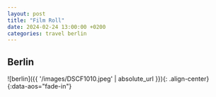 ```yaml
---
layout: post
title: "Film Roll"
date: 2024-02-24 13:00:00 +0200
categories: travel berlin
---
```

## Berlin

![berlin]({{ '/images/DSCF1010.jpeg' | absolute_url }}){: .align-center}
{:data-aos="fade-in"}